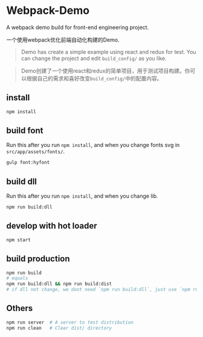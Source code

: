 # Webpack-Demo

A webpack demo build for front-end engineering project.

一个使用webpack优化前端自动化构建的Demo.

> Demo has create a simple example using react and redux for test. You can change the project and edit `build_config/` as you like.

> Demo创建了一个使用react和redux的简单项目，用于测试项目构建。你可以根据自己的需求和喜好改变`build_config/`中的配置内容。

## install

```sh
npm install
```

## build font

Run this after you run `npm install`, and when you change fonts svg in `src/app/assets/fonts/`.

```sh
gulp font:hyfont
```

## build dll

Run this after you run `npm install`, and when you change lib.

```sh
npm run build:dll
```

## develop with hot loader

```sh
npm start
```

## build production

```sh
npm run build
# equals
npm run build:dll && npm run build:dist
# if dll not change, we dont need `npm run build:dll`, just use `npm run build:dist`
```


## Others

```sh
npm run server	# A server to test distribution
npm run clean 	# Clear dist/ directory
```